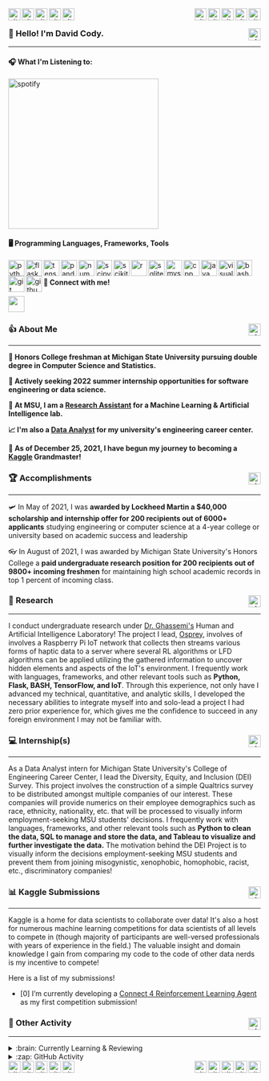 <!---
<img align="left" alt="git" width="24px" src="https://user-images.githubusercontent.com/67522964/147622794-a9972e36-4c48-4df1-a22a-22f6c438d6ae.png" /> 
<img align="left" alt="git" width="24px" src="https://user-images.githubusercontent.com/67522964/147622797-cbda5e5f-ee49-4c0c-9bcb-b4f667182407.png" /> 
<img align="left" alt="git" width="24px" src="https://user-images.githubusercontent.com/67522964/147622799-f3d773be-5bf8-4478-b1fb-eba59496e4ce.png" /> 
<img align="left" alt="git" width="24px" src="https://user-images.githubusercontent.com/67522964/147622803-e49a98fa-d747-4eb8-bed3-ad756ab6a54c.png" /> 
<img align="left" alt="git" width="24px" src="https://user-images.githubusercontent.com/67522964/147622784-7932bb50-682a-4f39-a556-f5a25f08bf4d.png" /> 
-->
&nbsp;

<img align="left" alt="git" width="24px" src="https://user-images.githubusercontent.com/67522964/147704862-04267bff-13d7-439f-821d-97ab785a8792.png" /> 
<img align="left" alt="git" width="24px" src="https://user-images.githubusercontent.com/67522964/147705253-d3f9d43f-0559-4d4e-b55b-0ab5f287bacd.png" /> 
<img align="left" alt="git" width="24px" src="https://user-images.githubusercontent.com/67522964/147704862-04267bff-13d7-439f-821d-97ab785a8792.png" /> 
<img align="left" alt="git" width="24px" src="https://user-images.githubusercontent.com/67522964/147705253-d3f9d43f-0559-4d4e-b55b-0ab5f287bacd.png" /> 
<img align="left" alt="git" width="24px" src="https://user-images.githubusercontent.com/67522964/147704862-04267bff-13d7-439f-821d-97ab785a8792.png" />  

<img align="right" alt="git" width="24px" src="https://user-images.githubusercontent.com/67522964/147622267-4c51c627-8e1e-4a4e-a31c-8d1e50efbf02.gif" /> 
<img align="right" alt="git" width="24px" src="https://user-images.githubusercontent.com/67522964/147622268-79b9d41d-73b3-4900-8ab2-3221d79a7bdc.gif" /> 
<img align="right" alt="git" width="24px" src="https://user-images.githubusercontent.com/67522964/147622271-b7d15319-a28a-4eac-b163-1576a1fd857b.gif" /> 
<img align="right" alt="git" width="24px" src="https://user-images.githubusercontent.com/67522964/147622277-37fc39f9-4402-407f-bc56-e95f8f680cf2.gif" /> 
<img align="right" alt="git" width="24px" src="https://user-images.githubusercontent.com/67522964/147622280-5415802a-9ba2-4c09-be56-aad00b64e1e0.gif" /> 

&nbsp;
### 👋  Hello! I'm David Cody. <img align="right" alt="git" width="24px" src="https://user-images.githubusercontent.com/67522964/147615459-a2376c05-9da9-4c81-bcfa-d0436df92024.png" /> 
---

#### 🎧 What I'm Listening to: 
<img align="bottom" alt="spotify" width="300px" src="https://novatorem-bumbleiv.vercel.app/api/spotify" />

#### 🖥 Programming Languages, Frameworks, Tools 
<img align="left" alt="python" width="32px" src="https://unpkg.com/simple-icons@v6/icons/python.svg" /> 
<img align="left" alt="flask" width="32px" src="https://unpkg.com/simple-icons@v6/icons/flask.svg" /> 
<img align="left" alt="tensorflow" width="32px" src="https://unpkg.com/simple-icons@v6/icons/tensorflow.svg" />  
<img align="left" alt="pandas" width="32px" src="https://unpkg.com/simple-icons@v6/icons/pandas.svg" /> 
<img align="left" alt="numpy" width="32px" src="https://unpkg.com/simple-icons@v6/icons/numpy.svg" /> 
<img align="left" alt="scipy" width="32px" src="https://unpkg.com/simple-icons@v6/icons/scipy.svg" /> 
<img align="left" alt="scikitlearn" width="32px" src="https://unpkg.com/simple-icons@v6/icons/scikitlearn.svg" /> 

<img align="left" alt="r" width="32px" src="https://unpkg.com/simple-icons@v6/icons/r.svg" /> 
<img align="left" alt="sqlite" width="32px" src="https://unpkg.com/simple-icons@v6/icons/sqlite.svg" /> 
<img align="left" alt="mysql" width="32px" src="https://unpkg.com/simple-icons@v6/icons/mysql.svg" /> 

<img align="left" alt="cpp" width="32px" src="https://unpkg.com/simple-icons@v6/icons/cplusplus.svg" /> 
<img align="left" alt="java" width="32px" src="https://unpkg.com/simple-icons@v6/icons/java.svg" />

<img align="left" alt="visual-studio-code" width="32px" src="https://unpkg.com/simple-icons@v6/icons/visualstudiocode.svg" /> 
<img align="left" alt="bash" width="32px" src="https://unpkg.com/simple-icons@v6/icons/gnubash.svg" /> 
<img align="left" alt="git" width="32px" src="https://unpkg.com/simple-icons@v6/icons/git.svg" /> 
<img align="left" alt="github" width="32px" src="https://unpkg.com/simple-icons@v6/icons/github.svg" />

&nbsp;<br/>
#### 🔗 Connect with me! 
[<img height="32" width="32" src="https://unpkg.com/simple-icons@v6/icons/linkedin.svg" />](https://www.linkedin.com/in/davidcodylingan/)

### 👍 About Me <img align="right" alt="git" width="24px" src="https://user-images.githubusercontent.com/67522964/147623227-9dbfbed3-bd34-46d7-9a02-ca11fff50add.png" /> 
---
**📕 Honors College freshman at Michigan State University pursuing double degree in Computer Science and Statistics.**

**🔭 Actively seeking 2022 summer internship opportunities for software engineering or data science.**

**🤖 At MSU, I am a [Research Assistant](https://github.com/BumbleIV/BumbleIV#research) for a Machine Learning & Artificial Intelligence lab.**

**📈 I'm also a [Data Analyst](https://github.com/BumbleIV/BumbleIV#internships) for my university's engineering career center.**

**🌱 As of December 25, 2021, I have begun my journey to becoming a [Kaggle](https://github.com/BumbleIV/BumbleIV/blob/main/README.md#-kaggle-submissions) Grandmaster!**

### 🏆 Accomplishments <img align="right" alt="git" width="24px" src="https://user-images.githubusercontent.com/67522964/147615459-a2376c05-9da9-4c81-bcfa-d0436df92024.png" />
---
🛩  In May of 2021, I was **awarded by Lockheed Martin a $40,000 scholarship and internship offer for 200 recipients out of 6000+ applicants** studying engineering or computer science at a 4-year college or university based on academic success and leadership

👓 In August of 2021, I was awarded by Michigan State University's Honors College a **paid undergraduate research position for 200 recipients out of 9800+ incoming freshmen** for maintaining high school academic records in top 1 percent of incoming class.

### 🔬 Research <img align="right" alt="git" width="24px" src="https://user-images.githubusercontent.com/67522964/147623227-9dbfbed3-bd34-46d7-9a02-ca11fff50add.png" /> 
---
I conduct undergraduate research under [Dr. Ghassemi's](https://www.linkedin.com/in/mohammad-ghassemi-401a843/) Human and Artificial Intelligence Laboratory! The project I lead, [Osprey](https://github.com/BumbleIV/osprey), involves of involves a Raspberry Pi IoT network that collects then streams various forms of haptic data to a server where several RL algorithms or LFD algorithms can be applied utilizing the gathered information to uncover hidden elements and aspects of the IoT's environment. I frequently work with languages, frameworks, and other relevant tools such as **Python, Flask, BASH, TensorFlow, and IoT**. Through this experience, not only have I advanced my technical, quantitative, and analytic skills, I developed the necessary abilities to integrate myself into and solo-lead a project I had zero prior experience for, which gives me the confidence to succeed in any foreign environment I may not be familiar with.

### 💻 Internship(s) <img align="right" alt="git" width="24px" src="https://user-images.githubusercontent.com/67522964/147615459-a2376c05-9da9-4c81-bcfa-d0436df92024.png" />

---
As a Data Analyst intern for Michigan State University's College of Engineering Career Center, I lead the Diversity, Equity, and Inclusion (DEI) Survey. This project involves the construction of a simple Qualtrics survey to be distributed amongst multiple companies of our interest. These companies will provide numerics on their employee demographics such as race, ethnicity, nationality, etc. that will be processed to visually inform employment-seeking MSU students' decisions. I frequently work with languages, frameworks, and other relevant tools such as **Python to clean the data, SQL to manage and store the data, and Tableau to visualize and further investigate the data.** The motivation behind the DEI Project is to visually inform the decisions employment-seeking MSU students and prevent them from joining misogynistic, xenophobic, homophobic, racist, etc., discriminatory companies!

### 📊 Kaggle Submissions<img align="right" alt="git" width="24px" src="https://user-images.githubusercontent.com/67522964/147623227-9dbfbed3-bd34-46d7-9a02-ca11fff50add.png" /> 
---
Kaggle is a home for data scientists to collaborate over data! It's also a host for numerous machine learning competitions for data scientists of all levels to compete in (though majority of participants are well-versed professionals with years of experience in the field.) The valuable insight and domain knowledge I gain from comparing my code to the code of other data nerds is my incentive to compete! 

Here is a list of my submissions!
- [0] I’m currently developing a [Connect 4 Reinforcement Learning Agent]() as my first competition submission!


### 📜 Other Activity <img align="right" alt="git" width="24px" src="https://user-images.githubusercontent.com/67522964/147615459-a2376c05-9da9-4c81-bcfa-d0436df92024.png" />
---

   
<details>
  <summary>:brain: Currently Learning & Reviewing </summary>
  
  <!--START_SECTION:activity-->
1. 💪 Opened PR [#3](https://github.com/avenzi/osprey/pull/3) in [avenzi/osprey](https://github.com/avenzi/osprey)
2. ❗️ Opened issue [#6991](https://github.com/simple-icons/simple-icons/issues/6991) in [simple-icons/simple-icons](https://github.com/simple-icons/simple-icons)
  <!--END_SECTION:activity-->
  
 </details>


<details>
  <summary>:zap: GitHub Activity </summary>
  
  <!--START_SECTION:activity-->
1. 💪 Opened PR [#3](https://github.com/avenzi/osprey/pull/3) in [avenzi/osprey](https://github.com/avenzi/osprey)
2. ❗️ Opened issue [#6991](https://github.com/simple-icons/simple-icons/issues/6991) in [simple-icons/simple-icons](https://github.com/simple-icons/simple-icons)
3. 🎉 Merged PR [#1](https://github.com/BumbleIV/MLProjects/pull/1) in [BumbleIV/MLProjects](https://github.com/BumbleIV/MLProjects)
  <!--END_SECTION:activity-->
  
 </details>



<img align="left" alt="git" width="24px" src="https://user-images.githubusercontent.com/67522964/147704862-04267bff-13d7-439f-821d-97ab785a8792.png" /> 
<img align="left" alt="git" width="24px" src="https://user-images.githubusercontent.com/67522964/147705253-d3f9d43f-0559-4d4e-b55b-0ab5f287bacd.png" /> 
<img align="left" alt="git" width="24px" src="https://user-images.githubusercontent.com/67522964/147704862-04267bff-13d7-439f-821d-97ab785a8792.png" /> 
<img align="left" alt="git" width="24px" src="https://user-images.githubusercontent.com/67522964/147705253-d3f9d43f-0559-4d4e-b55b-0ab5f287bacd.png" /> 
<img align="left" alt="git" width="24px" src="https://user-images.githubusercontent.com/67522964/147704862-04267bff-13d7-439f-821d-97ab785a8792.png" />  

<img align="right" alt="git" width="24px" src="https://user-images.githubusercontent.com/67522964/147622267-4c51c627-8e1e-4a4e-a31c-8d1e50efbf02.gif" /> 
<img align="right" alt="git" width="24px" src="https://user-images.githubusercontent.com/67522964/147622268-79b9d41d-73b3-4900-8ab2-3221d79a7bdc.gif" /> 
<img align="right" alt="git" width="24px" src="https://user-images.githubusercontent.com/67522964/147622271-b7d15319-a28a-4eac-b163-1576a1fd857b.gif" /> 
<img align="right" alt="git" width="24px" src="https://user-images.githubusercontent.com/67522964/147622277-37fc39f9-4402-407f-bc56-e95f8f680cf2.gif" /> 
<img align="right" alt="git" width="24px" src="https://user-images.githubusercontent.com/67522964/147622280-5415802a-9ba2-4c09-be56-aad00b64e1e0.gif" /> 
